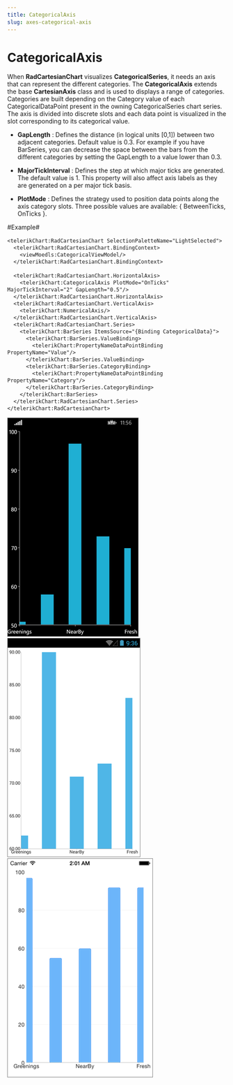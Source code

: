 ```yaml
---
title: CategoricalAxis
slug: axes-categorical-axis
---
```


# CategoricalAxis #

When **RadCartesianChart** visualizes **CategoricalSeries**, it needs an axis that can represent the different categories. The **CategoricalAxis** extends the base **CartesianAxis** class and is used to displays a range of categories. Categories are built depending on the Category value of each CategoricalDataPoint present in the owning CategoricalSeries chart series. The axis is divided into discrete slots and each data point is visualized in the slot corresponding to its categorical value.

- **GapLength** :
Defines the distance (in logical units [0,1]) between two adjacent categories. Default value is 0.3. For example if you have BarSeries, you can decrease the space between the bars from the different categories by setting the GapLength to a value lower than 0.3.

- **MajorTickInterval** :  Defines the step at which major ticks are generated. The default value is 1. This property will also affect axis labels as they are generated on a per major tick basis.

- **PlotMode** : Defines the strategy used to position data points along the axis category slots. Three possible values are available: { BetweenTicks, OnTicks }.

#Example#

    <telerikChart:RadCartesianChart SelectionPaletteName="LightSelected">
	  <telerikChart:RadCartesianChart.BindingContext>
	    <viewMoedls:CategoricalViewModel/>
	  </telerikChart:RadCartesianChart.BindingContext>
	    
	  <telerikChart:RadCartesianChart.HorizontalAxis>
	    <telerikChart:CategoricalAxis PlotMode="OnTicks" MajorTickInterval="2" GapLength="0.5"/>
	  </telerikChart:RadCartesianChart.HorizontalAxis>
	  <telerikChart:RadCartesianChart.VerticalAxis>
	    <telerikChart:NumericalAxis/>
	  </telerikChart:RadCartesianChart.VerticalAxis>
	  <telerikChart:RadCartesianChart.Series>
	    <telerikChart:BarSeries ItemsSource="{Binding CategoricalData}">
	      <telerikChart:BarSeries.ValueBinding>
	        <telerikChart:PropertyNameDataPointBinding PropertyName="Value"/>
	      </telerikChart:BarSeries.ValueBinding>
	      <telerikChart:BarSeries.CategoryBinding>
	        <telerikChart:PropertyNameDataPointBinding PropertyName="Category"/>
	      </telerikChart:BarSeries.CategoryBinding>
	    </telerikChart:BarSeries>
	  </telerikChart:RadCartesianChart.Series>
    </telerikChart:RadCartesianChart>

![CategoricalAxis Windows Phone](axes-categorical-axis-example-WP.png)
![CategoricalAxis Android](axes-categorical-axis-example-andro.png)
![CategoricalAxis iOS](axes-categorical-axis-example-iOS.png)
